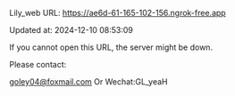 Lily_web URL: https://ae6d-61-165-102-156.ngrok-free.app

Updated at: 2024-12-10 08:53:09

If you cannot open this URL, the server might be down.

Please contact: 

goley04@foxmail.com Or Wechat:GL_yeaH